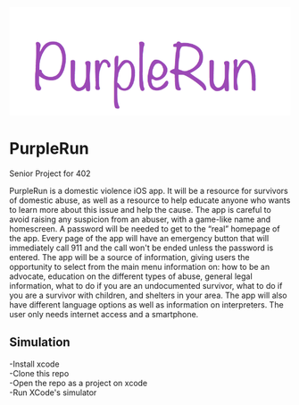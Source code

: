![logo text](https://github.com/mackenzieTjogas/PurpleRun/blob/master/PurpleRunLogo.png "Logo Title")

# PurpleRun
Senior Project for 402  
  
PurpleRun is a domestic violence iOS app. It will be a resource for survivors of domestic abuse, as well as a resource to help educate anyone who wants to learn more about this issue and help the cause. The app is careful to avoid raising any suspicion from an abuser, with a game-like name and homescreen. A password will be needed to get to the “real” homepage of the app. Every page of the app will have an emergency button that will immediately call 911 and the call won't be ended unless the password is entered. The app will be a source of information, giving users the opportunity to select from the main menu information on: how to be an advocate, education on the different types of abuse, general legal information, what to do if you are an undocumented survivor, what to do if you are a survivor with children, and shelters in your area. The app will also have different language options as well as information on interpreters. The user only needs internet access and a smartphone. 

## Simulation  
-Install xcode  
-Clone this repo  
-Open the repo as a project on xcode  
-Run XCode's simulator 
